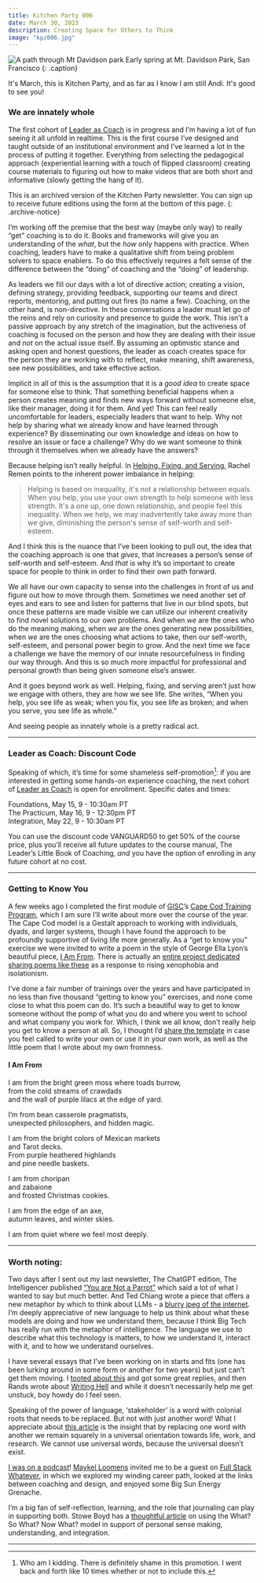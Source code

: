 ```yaml
---
title: Kitchen Party 006
date: March 30, 2023
description: Creating Space for Others to Think
image: "kp/006.jpg"
---
```


![A path through Mt Davidson park](kp/006.jpg)
Early spring at Mt. Davidson Park, San Francisco
{: .caption}

It's March, this is Kitchen Party, and as far as I know I am still Andi. It's good to see you!

### We are innately whole

The first cohort of [Leader as Coach](https://maven.com/andrea-mignolo/leader-as-coach) is in progress and I’m having a lot of fun seeing it all unfold in realtime. This is the first course I’ve designed and taught outside of an institutional environment and I’ve learned a lot in the process of putting it together. Everything from selecting the pedagogical approach (experiential learning with a touch of flipped classroom) creating course materials to figuring out how to make videos that are both short and informative (slowly getting the hang of it).

This is an archived version of the Kitchen Party newsletter. You can sign up to receive future editions using the form at the bottom of this page.
{: .archive-notice}

I’m working off the premise that the best way (maybe only way) to really “get” coaching is to do it. Books and frameworks will give you an understanding of the _what_, but the _how_ only happens with practice. When coaching, leaders have to make a qualitative shift from being problem solvers to space enablers. To do this effectively requires a felt sense of the difference between the “doing” of coaching and  the “doing” of leadership.

As leaders we fill our days with a lot of directive action; creating a vision, defining strategy, providing feedback, supporting our teams and direct reports, mentoring, and putting out fires (to name a few). Coaching, on the other hand, is non-directive. In these conversations a leader must let go of the reins and rely on curiosity and presence to guide the work. This isn’t a passive approach by any stretch of the imagination, but the activeness of coaching is focused on the person and how they are dealing with their issue and _not_ on the actual issue itself. By assuming an optimistic stance and asking open and honest questions, the leader as coach creates space for the person they are working with to reflect, make meaning, shift awareness, see new possibilities, and take effective action.

Implicit in all of this is the assumption that it is a _good idea_ to create space for someone else to think. That something beneficial happens when a person creates meaning and finds new ways forward without someone else, like their manager, doing it for them. And yet! This can feel really uncomfortable for leaders, especially leaders that want to help. Why not help by sharing what we already know and have learned through experience? By disseminating our own knowledge and ideas on how to resolve an issue or face a challenge? Why do we want someone to think through it themselves when we already have the answers?

Because helping isn’t really helpful. In [Helping, Fixing, and Serving](www.awakin.org/read/view.php?tid=127), Rachel Remen points to the inherent power imbalance in helping:

> Helping is based on inequality, it's not a relationship between equals. When you help, you use your own strength to help someone with less strength. It's a one up, one down relationship, and people feel this inequality. When we help, we may inadvertently take away more than we give, diminishing the person's sense of self-worth and self-esteem.

And I think this is the nuance that I’ve been looking to pull out, the idea that the coaching approach is one that  _gives_, that increases a person’s sense of self-worth and self-esteem. And _that_ is why it’s so important to create space for people to think in order to find their own path forward.

We all have our own capacity to sense into the challenges in front of us and figure out how to move through them. Sometimes we need another set of eyes and ears to see and listen for patterns that live in our blind spots, but once these patterns are made visible we can utilize our inherent creativity to find novel solutions to our own problems. And when _we_ are the ones who do the meaning making, when _we_ are the ones generating new possibilities, when _we_ are the ones choosing what actions to take, then our self-worth, self-esteem, and personal power begin to grow. And the next time we face a challenge we have the memory of our innate resourcefulness in finding our way through. And this is so much more impactful for professional and personal growth than being given someone else’s answer.

And it goes beyond work as well. Helping, fixing, and serving aren’t just how we engage with others, they are how we see life. She writes, “When you help, you see life as weak; when you fix, you see life as broken; and when you serve, you see life as whole.”

And seeing people as innately whole is a pretty radical act.

---

### Leader as Coach: Discount Code
Speaking of which, it’s time for some shameless self-promotion[^1]: if you are interested in getting some hands-on experience coaching, the next cohort of [Leader as Coach](https://maven.com/andrea-mignolo/leader-as-coach) is open for enrollment. Specific dates and times:

Foundations, May 15, 9 - 10:30am PT  
The Practicum, May 16, 9 - 12:30pm PT  
Integration, May 22, 9 - 10:30am PT  

You can use the discount code VANGUARD50 to get 50% of the course price, plus you’ll receive all future updates to the course manual, The Leader’s Little Book of Coaching, _and_ you have the option of enrolling in any future cohort at no cost.

---

### Getting to Know You
A few weeks ago I completed the first module of [GISC](https://www.gisc.org)’s [Cape Cod Training Program](https://www.gisc.org/cape-cod-training-program), which I am sure I’ll write about more over the course of the year. The Cape Cod model is a Gestalt approach to working with individuals, dyads, and larger systems, though I have found the approach to be profoundly supportive of living life more generally. As a “get to know you” exercise we were invited to write a poem in the style of George Ella Lyon’s beautiful piece, [I Am From](https://iamfromproject.com/i-am-from-george-ella-lyon/). There is actually an [entire project dedicated sharing poems like these](https://iamfromproject.com) as a response to rising xenophobia and isolationism.

I’ve done a fair number of trainings over the years and have participated in no less than five thousand “getting to know you” exercises, and none come close to what this poem can do. It’s such a beautiful way to get to know someone without the pomp of what you do and where you went to school and what company you work for. Which, I think we all know, don’t really help you get to know a person at all.  So, I thought I’d [share the template](https://docs.google.com/document/d/1A3N6GafrFl8AuBSrxg5WwhpaPhkxGt2oqSiLqCFGGQU/edit?usp=sharing) in case you feel called to write your own or use it in your own work, as well as the little poem that I wrote about my own fromness.


#### I Am From

I am from the bright green moss where toads burrow,  
from the cold streams of crawdads  
and the wall of purple lilacs at the edge of yard.  

I’m from bean casserole pragmatists,  
unexpected philosophers, and hidden magic.  

I am from the bright colors of Mexican markets  
and Tarot decks.  
From purple heathered highlands  
and pine needle baskets.  

I am from choripan    
and zabaione    
and frosted Christmas cookies.    

I am from the edge of an axe,  
autumn leaves, and winter skies.  

I am from quiet where we feel most deeply.

---


### Worth noting:

Two days after I sent out my last newsletter, The ChatGPT edition, The Intelligencer published [“You are Not a Parrot”](https://nymag.com/intelligencer/article/ai-artificial-intelligence-chatbots-emily-m-bender.html) which said a lot of what I wanted to say but much better. And Ted Chiang wrote a piece that offers a new metaphor by which to think about LLMs - a [blurry jpeg of the internet](https://www.newyorker.com/tech/annals-of-technology/chatgpt-is-a-blurry-jpeg-of-the-web). I’m deeply appreciative of new language to help us think about what these models are doing and how we understand them, because I think Big Tech has really run with the metaphor of intelligence. The language we use to describe what this technology is matters, to how we understand it, interact with it, and to how we understand ourselves.

I have several essays that I’ve been working on in starts and fits (one has been lurking around in some form or another for two years) but just can’t get them moving. I [tooted about this](https://indieweb.social/@pnts/109995817094589215) and got some great replies, and then Rands wrote about [Writing Hell](https://rands.substack.com/p/writing-hell) and while it doesn’t necessarily help me get unstuck, boy howdy do I feel seen.

Speaking of the power of language, ‘stakeholder’ is a word with colonial roots that needs to be replaced. But not with just another word! What I appreciate about [this article](https://www.fasttrackimpact.com/post/alternatives-to-the-word-stakeholder) is the insight that by replacing one word with another we remain squarely in a universal orientation towards life, work, and research. We cannot use universal words, because the universal doesn’t exist.

[I was on a podcast](https://fullstackwhatever.com/episode/andrea-mignolo-the-winding-path)! [Maykel Loomens](https://maykelloomans.com) invited me to be a guest on [Full Stack Whatever](https://fullstackwhatever.com), in which we explored my winding career path, looked at the links between coaching and design, and enjoyed some Big Sun Energy Grenache.

I’m a big fan of self-reflection, learning, and the role that journaling can play in supporting both. Stowe Boyd has a [thoughtful article](https://www.sunsama.com/blog/self-reflection-and-the-power-of-narrative) on using the What? So What? Now What? model in support of personal sense making, understanding, and integration.

---

[^1]:	Who am I kidding. There is definitely shame in this promotion. I went back and forth like 10 times whether or not to include this.
